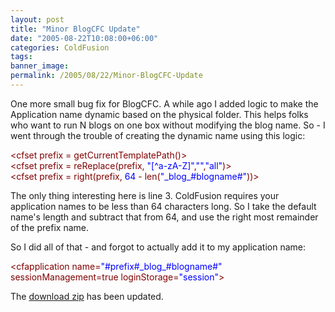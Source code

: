 ```yaml
---
layout: post
title: "Minor BlogCFC Update"
date: "2005-08-22T10:08:00+06:00"
categories: ColdFusion 
tags: 
banner_image: 
permalink: /2005/08/22/Minor-BlogCFC-Update
---
```


One more small bug fix for BlogCFC. A while ago I added logic to make the Application name dynamic based on the physical folder. This helps folks who want to run N blogs on one box without modifying the blog name. So - I went through the trouble of creating the dynamic name using this logic:

<div class="code"><FONT COLOR=MAROON>&lt;cfset prefix = getCurrentTemplatePath()&gt;</FONT><br>
<FONT COLOR=MAROON>&lt;cfset prefix = reReplace(prefix, <FONT COLOR=BLUE>"[^a-zA-Z]"</FONT>,<FONT COLOR=BLUE>""</FONT>,<FONT COLOR=BLUE>"all"</FONT>)&gt;</FONT><br>
<FONT COLOR=MAROON>&lt;cfset prefix = right(prefix,<FONT COLOR=BLUE> 64</FONT> - len(<FONT COLOR=BLUE>"_blog_#blogname#"</FONT>))&gt;</FONT></div>

The only thing interesting here is line 3. ColdFusion requires your application names to be less than 64 characters long. So I take the default name's length and subtract that from 64, and use the right most remainder of the prefix name. 

So I did all of that - and forgot to actually add it to my application name:

<div class="code"><FONT COLOR=MAROON>&lt;cfapplication name=<FONT COLOR=BLUE>"#prefix#_blog_#blogname#"</FONT> sessionManagement=true loginStorage=<FONT COLOR=BLUE>"session"</FONT>&gt;</FONT></div>

The <a href="http://ray.camdenfamily.com/blog.zip">download zip</a> has been updated.